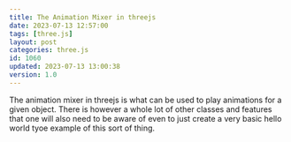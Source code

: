 ```yaml
---
title: The Animation Mixer in threejs
date: 2023-07-13 12:57:00
tags: [three.js]
layout: post
categories: three.js
id: 1060
updated: 2023-07-13 13:00:38
version: 1.0
---
```


The animation mixer in threejs is what can be used to play animations for a given object. There is however a whole lot of other classes and features that one will also need to be aware of even to just create a very basic hello world tyoe example of this sort of thing.

<!-- more -->
